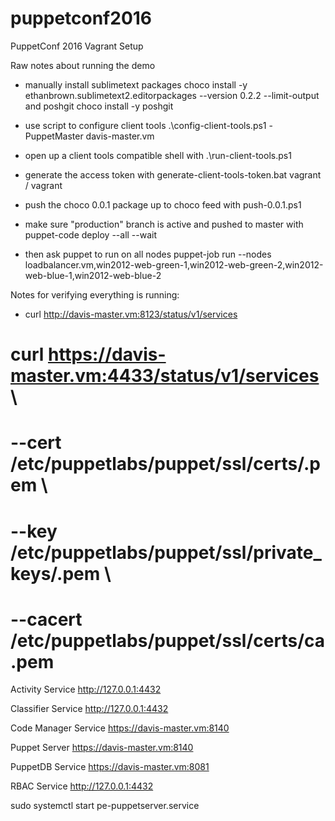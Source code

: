 # puppetconf2016
PuppetConf 2016 Vagrant Setup


Raw notes about running the demo

- manually install sublimetext packages
choco install -y ethanbrown.sublimetext2.editorpackages --version 0.2.2 --limit-output
and poshgit
choco install -y poshgit

- use script to configure client tools
.\config-client-tools.ps1 -PuppetMaster davis-master.vm

- open up a client tools compatible shell with
.\run-client-tools.ps1

- generate the access token with generate-client-tools-token.bat
  vagrant / vagrant

- push the choco 0.0.1 package up to choco feed with
  push-0.0.1.ps1

- make sure "production" branch is active and pushed to master with
  puppet-code deploy --all --wait

- then ask puppet to run on all nodes
  puppet-job run --nodes loadbalancer.vm,win2012-web-green-1,win2012-web-green-2,win2012-web-blue-1,win2012-web-blue-2

Notes for verifying everything is running:

* curl http://davis-master.vm:8123/status/v1/services

# curl https://davis-master.vm:4433/status/v1/services \
#     --cert /etc/puppetlabs/puppet/ssl/certs/<WHITELISTED CERTNAME>.pem \
#     --key /etc/puppetlabs/puppet/ssl/private_keys/<WHITELISTED CERTNAME>.pem \
#     --cacert /etc/puppetlabs/puppet/ssl/certs/ca.pem

Activity Service
http://127.0.0.1:4432

Classifier Service
http://127.0.0.1:4432

Code Manager Service
https://davis-master.vm:8140

Puppet Server
https://davis-master.vm:8140

PuppetDB Service
https://davis-master.vm:8081

RBAC Service
http://127.0.0.1:4432

sudo systemctl start pe-puppetserver.service

